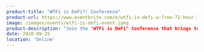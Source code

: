 ```yaml
---
product-title: "WTFi is DeFi?! Conference"
product-url: https://www.eventbrite.com/e/wtfi-is-defi-a-free-72-hour-live-global-blockchain-conference-registration-116865534961
image: /images/events/wtfi-is-defi-event.jpeg
product-description: "Join the "WTFi is DeFi" Conference that brings together industry leaders, universities, and enterprises innovating to solve real problems, now"  
date: 2020-09-25
location: 'Online'
---
```

